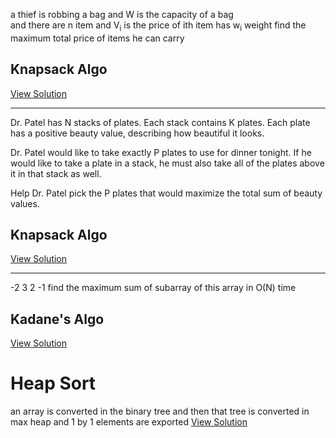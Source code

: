 <p> 
    a thief is robbing a bag and W is the capacity of a bag <br>
    and there are n item and V<sub>i</sub> is the price of ith  item has w<sub>i</sub> weight find the maximum total price of items he can carry
<h2>
   Knapsack Algo 
</h2>
</p>
<a href="https://github.com/tanaykulkarni27/Python-Coding/blob/master/knap.py">View Solution</a>
<hr>
Dr. Patel has N stacks of plates. Each stack contains K plates. Each plate has a positive beauty value, describing how beautiful it looks.

Dr. Patel would like to take exactly P plates to use for dinner tonight. If he would like to take a plate in a stack, he must also take all of the plates above it in that stack as well.

Help Dr. Patel pick the P plates that would maximize the total sum of beauty values.
<h2>
   Knapsack Algo 
</h2>
<a href="https://github.com/tanaykulkarni27/Python-Coding/blob/master/plates.py">View Solution</a>
<hr>
-2 3 2 -1 find the maximum sum of subarray of this array in O(N) time

<h2>
   Kadane's Algo 
</h2>
<a href="https://github.com/tanaykulkarni27/Python-Coding/blob/master/kdane.py">View Solution</a>
<h1>Heap Sort</h1>
an array is converted in the binary tree and then that tree is converted in max heap and 1 by 1 elements are exported
<a href="https://github.com/tanaykulkarni27/Python-Coding/blob/master/heap.py">View Solution</a>
